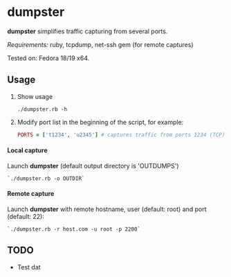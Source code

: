 dumpster
========

**dumpster** simplifies traffic capturing from several ports. 

*Requirements:* ruby, tcpdump, net-ssh gem (for remote captures)

Tested on: Fedora 18/19 x64.

## Usage

1. Show usage

    `./dumpster.rb -h`


2. Modify port list in the beginning of the script, for example:

    ```ruby
    PORTS = ['t1234', 'u2345'] # captures traffic from ports 1234 (TCP) and 2345 (UDP)
    ```

#### Local capture

Launch **dumpster** (default output directory is 'OUTDUMPS')

    `./dumpster.rb -o OUTDIR`

#### Remote capture

Launch **dumpster** with remote hostname, user (default: root) and port (default: 22):

    `./dumpster.rb -r host.com -u root -p 2200`


## TODO

* Test dat

